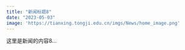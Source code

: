 ```yaml
---
title: "新闻标题8"
date: "2023-05-03"
image: 'https://tianxing.tongji.edu.cn/imgs/News/home_image.png'
---
```


这里是新闻的内容8...